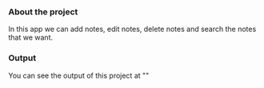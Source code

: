 ### About the project

In this app we can add notes, edit notes, delete notes and search the notes that we want.

### Output

You can see the output of this project at ""
